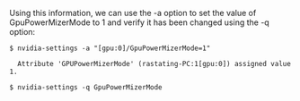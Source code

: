 Using this information, we can use the -a option to set the value of GpuPowerMizerMode to 1 and verify it has been changed using the -q option:
```
$ nvidia-settings -a "[gpu:0]/GpuPowerMizerMode=1"

  Attribute 'GPUPowerMizerMode' (rastating-PC:1[gpu:0]) assigned value 1.

$ nvidia-settings -q GpuPowerMizerMode
```
